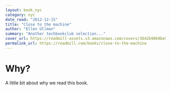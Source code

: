 ```yaml
---
layout: book_nyc
category: nyc
date_read: "2012-12-15"
title: "Close to the machine"
author: "Ellen Ullman"
summary: "Another techbookclub selection..."
cover_url: https://readmill-assets.s3.amazonaws.com/covers/3642b90b9be51db488093b66e5587875-original.png?1346003695
permalink_url: https://readmill.com/books/close-to-the-machine
---
```


# Why?
A little bit about why we read this book.

